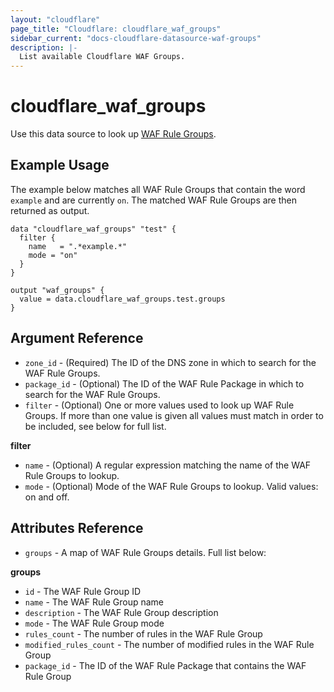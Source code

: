 ```yaml
---
layout: "cloudflare"
page_title: "Cloudflare: cloudflare_waf_groups"
sidebar_current: "docs-cloudflare-datasource-waf-groups"
description: |-
  List available Cloudflare WAF Groups.
---
```


# cloudflare_waf_groups

Use this data source to look up [WAF Rule Groups][1].

## Example Usage

The example below matches all WAF Rule Groups that contain the word `example` and are currently `on`. The matched WAF Rule Groups are then returned as output.

```hcl
data "cloudflare_waf_groups" "test" {
  filter {
    name   = ".*example.*"
    mode = "on"
  }
}

output "waf_groups" {
  value = data.cloudflare_waf_groups.test.groups
}
```

## Argument Reference

- `zone_id` - (Required) The ID of the DNS zone in which to search for the WAF Rule Groups.
- `package_id` - (Optional) The ID of the WAF Rule Package in which to search for the WAF Rule Groups.
- `filter` - (Optional) One or more values used to look up WAF Rule Groups. If more than one value is given all
values must match in order to be included, see below for full list.

**filter**

- `name` - (Optional) A regular expression matching the name of the WAF Rule Groups to lookup.
- `mode` - (Optional) Mode of the WAF Rule Groups to lookup. Valid values: on and off.

## Attributes Reference

- `groups` - A map of WAF Rule Groups details. Full list below:

**groups**

- `id` - The WAF Rule Group ID
- `name` - The WAF Rule Group name
- `description` - The WAF Rule Group description
- `mode` - The WAF Rule Group mode
- `rules_count` - The number of rules in the WAF Rule Group
- `modified_rules_count` - The number of modified rules in the WAF Rule Group
- `package_id` - The ID of the WAF Rule Package that contains the WAF Rule Group

[1]: https://api.cloudflare.com/#waf-rule-groups-properties
